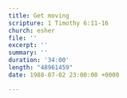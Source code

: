 ```yaml
---
title: Get moving
scripture: 1 Timothy 6:11-16
church: esher
file: ''
excerpt: ''
summary: ''
duration: '34:00'
length: "48961459"
date: 1988-07-02 23:00:00 +0000

---
```

